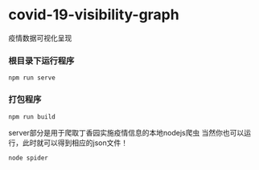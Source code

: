 # covid-19-visibility-graph
疫情数据可视化呈现

### 根目录下运行程序
```
npm run serve
```

### 打包程序
```
npm run build
```
server部分是用于爬取丁香园实施疫情信息的本地nodejs爬虫
当然你也可以运行，此时就可以得到相应的json文件！
```
node spider
```
